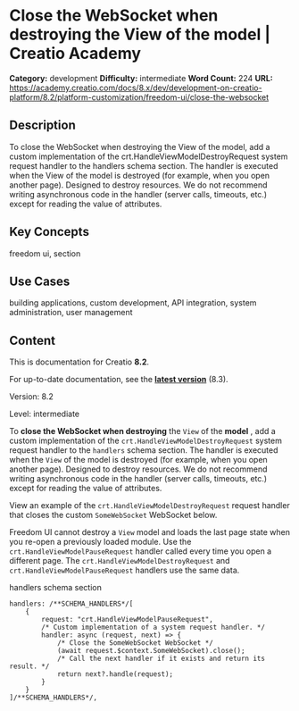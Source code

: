 # Close the WebSocket when destroying the View of the model | Creatio Academy

**Category:** development **Difficulty:** intermediate **Word Count:** 224
**URL:**
https://academy.creatio.com/docs/8.x/dev/development-on-creatio-platform/8.2/platform-customization/freedom-ui/close-the-websocket

## Description

To close the WebSocket when destroying the View of the model, add a custom
implementation of the crt.HandleViewModelDestroyRequest system request handler
to the handlers schema section. The handler is executed when the View of the
model is destroyed (for example, when you open another page). Designed to
destroy resources. We do not recommend writing asynchronous code in the handler
(server calls, timeouts, etc.) except for reading the value of attributes.

## Key Concepts

freedom ui, section

## Use Cases

building applications, custom development, API integration, system
administration, user management

## Content

This is documentation for Creatio **8.2**.

For up-to-date documentation, see the
**[latest version](/docs/8.x/dev/development-on-creatio-platform/platform-customization/freedom-ui/close-the-websocket)**
(8.3).

Version: 8.2

Level: intermediate

To **close the WebSocket when destroying** the `View` of the **model** , add a
custom implementation of the `crt.HandleViewModelDestroyRequest` system request
handler to the `handlers` schema section. The handler is executed when the
`View` of the model is destroyed (for example, when you open another page).
Designed to destroy resources. We do not recommend writing asynchronous code in
the handler (server calls, timeouts, etc.) except for reading the value of
attributes.

View an example of the `crt.HandleViewModelDestroyRequest` request handler that
closes the custom `SomeWebSocket` WebSocket below.

Freedom UI cannot destroy a `View` model and loads the last page state when you
re-open a previously loaded module. Use the `crt.HandleViewModelPauseRequest`
handler called every time you open a different page. The
`crt.HandleViewModelDestroyRequest` and `crt.HandleViewModelPauseRequest`
handlers use the same data.

handlers schema section

    handlers: /**SCHEMA_HANDLERS*/[
        {
            request: "crt.HandleViewModelPauseRequest",
            /* Custom implementation of a system request handler. */
            handler: async (request, next) => {
                /* Close the SomeWebSocket WebSocket */
                (await request.$context.SomeWebSocket).close();
                /* Call the next handler if it exists and return its result. */
                return next?.handle(request);
            }
        }
    ]/**SCHEMA_HANDLERS*/,

